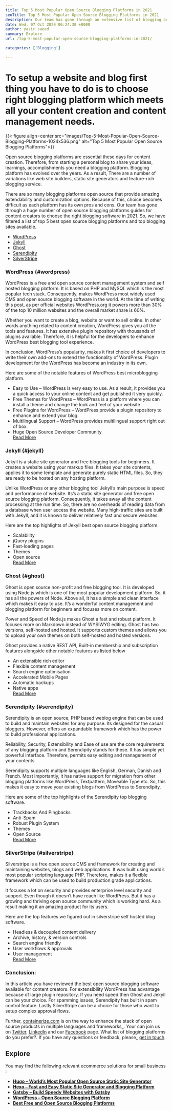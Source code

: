 ```yaml
---
title: Top 5 Most Popular Open Source Blogging Platforms in 2021
seoTitle: Top 5 Most Popular Open Source Blogging Platforms in 2021
description: Our team has gone through an extensive list of blogging and content management tools and we have short listed top 5 open source blogging platform.
date: Wed, 07 Oct 2020 06:24:30 +0000
author: yasir saeed
summary: Explore
url: /top-5-most-popular-open-source-blogging-platforms-in-2021/

categories: ['Blogging']

---
```

# To setup a website and blog first thing you have to do is to choose right blogging platform which meets all your content creation and content management needs.

{{< figure align=center src="images/Top-5-Most-Popular-Open-Source-Blogging-Platforms-1024x536.png" alt="Top 5 Most Popular Open Source Blogging Platforms">}}  

Open source blogging platforms are essential these days for content creation. Therefore, from starting a personal blog to share your ideas, learnings, accomplishments you need a blogging platform. Blogging platform has evolved over the years. As a result, There are a number of variations like web site builders, static site generators and feature-rich blogging service.

There are so many blogging platforms open source that provide amazing extendability and customization options. Because of this, choice becomes difficult as each platform has its own pros and cons. Our team has gone through a huge number of open source blogging platforms guides for content creators to choose the right blogging software in 2021. So, we have filtered a list of top 5 best open source blogging platforms and top blogging sites available. 

  * [WordPress][1]
  * [Jekyll][2]
  * [Ghost][3]
  * [Serendipity][4]
  * [SilverStripe][5]

### **WordPress** {#wordpress}

WordPress is a free and open source content management system and self hosted blogging platform. It is based on PHP and MySQL which is the most popular tech stack. Consequently, makes WordPress most widely used CMS and open source blogging software in the world. At the time of writing this post, as per official websites WordPress.org it powers more than 30% of the top 10 million websites and the overall market share is 60%.

Whether you want to create a blog, website or want to sell online. In other words anything related to content creation, WordPress gives you all the tools and features. It has extensive plugin repository with thousands of plugins available. Therefore, it is helpful for the developers to enhance WordPress best blogging tool experience.

In conclusion, WordPress’s popularity, makes it first choice of developers to write their own add-ons to extend the functionality of WordPress. Plugin development for the WordPress has become an industry in its own.

Here are some of the notable features of WordPress best microblogging platform.

  * Easy to Use – WordPress is very easy to use. As a result, it provides you a quick access to your online content and get published it very quickly.
  * Free Themes for WordPress – WordPress is a platform where you can install a theme and change the look and feel of your website
  * Free Plugins for WordPress – WordPress provide a plugin repository to enhance and extend your blog.
  * Multilingual Support – WordPress provides multilingual support right out of box.
  * Huge Open Source Developer Community  
    [Read More][6]

### **Jekyll** {#jekyll}

Jekyll is a static site generator and free blogging tools for beginners. It creates a website using your markup files. It takes your site contents, applies it to some template and generate purely static HTML files. So, they are ready to be hosted on any hosting platform.

Unlike WordPress or any other blogging tool Jekyll’s main purpose is speed and performance of website. Its’s a static site generator and free open source blogging platform. Consequently, it takes away all the content processing at the run time. So, there are no overheads of reading data from a database when user access the website. Many high-traffic sites are built with Jekyll, and it is known to deliver relatively fast and secure websites.

Here are the top highlights of Jekyll best open source blogging platform.

  * Scalability
  * jQuery plugins
  * Fast-loading pages
  * Themes
  * Open source  
    [Read More][7]

### **Ghost** {#ghost}

Ghost is open source non-profit and free blogging tool. It is developed using Node.js which is one of the most popular development platform. So, it has all the powers of Node. Above all, it has a simple and clean interface which makes it easy to use. It’s a wonderful content management and blogging platform for beginners and focuses more on content.

Power and Speed of Node.js makes Ghost a fast and robust platform. It focuses more on Markdown instead of WYSIWYG editing. Ghost has two versions, self-hosted and hosted. It supports custom themes and allows you to upload your own themes on both self-hosted and hosted versions.

Ghost provides a native REST API, Built-in membership and subscription features alongside other notable features as listed below

  * An extensible rich editor
  * Flexible content management
  * Search engine optimisation
  * Accelerated Mobile Pages
  * Automatic backups
  * Native apps  
    [Read More][8]

### **Serendipity** {#serendipity}

Serendipity is an open source, PHP based weblog engine that can be used to build and maintain websites for any purpose. Its designed for the casual bloggers. However, offers an expandable framework which has the power to build professional applications.

Reliability, Security, Extensibility and Ease of use are the core requirements of any blogging platform and Serendipity stands for these. It has simple yet powerful interface. Therefore, permits easy editing and management of your contents.

Serendipity supports multiple languages like English, German, Danish and French. Most importantly, it has native support for migration from other blogging platforms like WordPress, Textpattern, Moveable Type etc. So, this makes it easy to move your existing blogs from WordPress to Serendipity.

Here are some of the top highlights of the Serendipity top blogging software.

  * Trackbacks And Pingbacks
  * Anti-Spam
  * Robust Plugin System
  * Themes
  * Open Source  
    [Read More][9]

### **SilverStripe** {#silverstripe}

Silverstripe is a free open source CMS and framework for creating and maintaining websites, blogs and web applications. It was built using world’s most popular scripting language PHP. Therefore, makes it a flexible framework which can be used to build production grade applications.

It focuses a lot on security and provides enterprise level security and support. Even though it doesn’t have reach like WordPress. But it has a growing and thriving open source community which is working hard. As a result making it an amazing product for its users.

Here are the top features we figured out in silverstripe self hosted blog software.

  * Headless & decoupled content delivery
  * Archive, history, & version controls
  * Search engine friendly
  * User workflows & approvals
  * User management  
    [Read More][10]

### Conclusion:

In this article you have reviewed the best open source blogging software available for content creators. For extensibility WordPress has advantage because of large plugin repository. If you need speed then Ghost and Jekyll can be your choice. For spamming issues, Serendipity has built in spam control feature. Lastly SilverStripe can be a choice for those who want to setup complex approval flows.

Further, [containerize.com][11] is on the way to enhance the stack of open source products in multiple languages and frameworks_. Your can join us on [Twitter][12], [LinkedIn][13] and our [Facebook][14] page. What list of blogging platforms do you prefer?. If you have any questions or feedback, please_ [get in touch][15].

## Explore

You may find the following relevant ecommerce solutions for small business :

  * [**Hugo – World’s Most Popular Open Source Static Site Generator**][16]
  * [**Hexo – Fast and Easy Static Site Generator and Blogging Platform**][17]
  * [**Gatsby – Build Speedy Websites with Gatsby**][18]
  * **[WordPress – Open Source Blogging Platform][19]**
  * **[Best Free and Open Source Blogging Platforms][20]**

 [1]: #wordpress
 [2]: #jekyll
 [3]: #ghost
 [4]: #serendipity
 [5]: #silverstripe
 [6]: https://products.containerize.com/blogging/wordpress
 [7]: https://products.containerize.com/blogging/jekyll
 [8]: https://products.containerize.com/blogging/ghost
 [9]: https://products.containerize.com/blogging/serendipity
 [10]: https://products.containerize.com/blogging/silverstripe
 [11]: https://www.containerize.com/
 [12]: https://twitter.com/containerize_co
 [13]: https://www.linkedin.com/company/containerize/
 [14]: http://facebook.com/containerize
 [15]: mailto:yasir.saeed@aspose.com
 [16]: https://products.containerize.com/blogging/hugo/
 [17]: https://products.containerize.com/blogging/hexo/
 [18]: https://products.containerize.com/blogging/gatsby/
 [19]: https://products.containerize.com/blogging/wordpress/
 [20]: https://products.containerize.com/blogging/